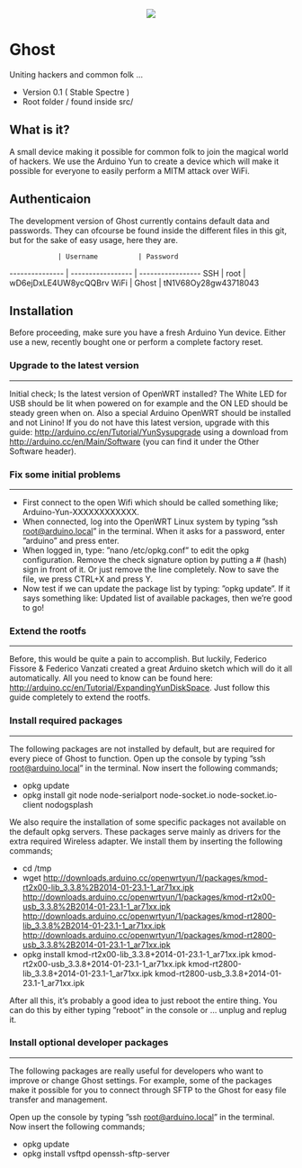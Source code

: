 <p align="center">
  <a href="http://projectghost.nl">
    <img src="http://projectghost.nl/assets/img/ghost_transparant.png"/>
  </a>
</p>

# Ghost

Uniting hackers and common folk ...

* Version 0.1 ( Stable Spectre )
* Root folder / found inside src/

## What is it?

A small device making it possible for common folk to join the magical world of hackers. We use the Arduino Yun to create a device which will make it possible for everyone to easily perform a MITM attack over WiFi.

## Authenticaion
The development version of Ghost currently contains default data and passwords.
They can ofcourse be found inside the different files in this git, but for the sake of easy usage, here they are.

                | Username          | Password
--------------- | ----------------- | -----------------
SSH             | root              | wD6ejDxLE4UW8ycQQBrv
WiFi            | Ghost             | tN1V68Oy28gw43718043

## Installation

Before proceeding, make sure you have a fresh Arduino Yun device. Either use a new, recently bought one or perform a complete factory reset.

### Upgrade to the latest version
----------------------

Initial check; Is the latest version of OpenWRT installed? The White LED for USB should be lit when powered on for example and the ON LED should be steady green when on.
Also a special Arduino OpenWRT should be installed and not Linino! If you do not have this latest version, upgrade with this guide: http://arduino.cc/en/Tutorial/YunSysupgrade using a download from http://arduino.cc/en/Main/Software (you can find it under the Other Software header).

### Fix some initial problems
----------------------

* First connect to the open Wifi which should be called something like; Arduino-Yun-XXXXXXXXXXXX.
* When connected, log into the OpenWRT Linux system by typing ”ssh root@arduino.local” in the terminal. When it asks for a password, enter ”arduino” and press enter.
* When logged in, type: ”nano /etc/opkg.conf” to edit the opkg configuration. Remove the check signature option by putting a # (hash) sign in front of it. Or just remove the line completely. Now to save the file, we press CTRL+X and press Y.
* Now test if we can update the package list by typing: ”opkg update”. If it says something like: Updated list of available packages, then we’re good to go!

### Extend the rootfs
----------------------

Before, this would be quite a pain to accomplish. But luckily, Federico Fissore & Federico Vanzati created a great Arduino sketch which will do it all automatically.
All you need to know can be found here: http://arduino.cc/en/Tutorial/ExpandingYunDiskSpace. Just follow this guide completely to extend the rootfs.

### Install required packages
----------------------

The following packages are not installed by default, but are required for every piece of Ghost to function. Open up the console by typing ”ssh root@arduino.local” in the terminal.
Now insert the following commands;

* opkg update
* opkg install git node node-serialport node-socket.io node-socket.io-client nodogsplash

We also require the installation of some specific packages not available on the default opkg servers. These packages serve mainly as drivers for the extra required Wireless adapter.
We install them by inserting the following commands;

* cd /tmp
* wget http://downloads.arduino.cc/openwrtyun/1/packages/kmod-rt2x00-lib_3.3.8%2B2014-01-23.1-1_ar71xx.ipk http://downloads.arduino.cc/openwrtyun/1/packages/kmod-rt2x00-usb_3.3.8%2B2014-01-23.1-1_ar71xx.ipk http://downloads.arduino.cc/openwrtyun/1/packages/kmod-rt2800-lib_3.3.8%2B2014-01-23.1-1_ar71xx.ipk http://downloads.arduino.cc/openwrtyun/1/packages/kmod-rt2800-usb_3.3.8%2B2014-01-23.1-1_ar71xx.ipk
* opkg install kmod-rt2x00-lib_3.3.8\+2014-01-23.1-1_ar71xx.ipk kmod-rt2x00-usb_3.3.8\+2014-01-23.1-1_ar71xx.ipk kmod-rt2800-lib_3.3.8\+2014-01-23.1-1_ar71xx.ipk kmod-rt2800-usb_3.3.8\+2014-01-23.1-1_ar71xx.ipk

After all this, it’s probably a good idea to just reboot the entire thing. You can do this by either typing ”reboot” in the console or … unplug and replug it.

### Install optional developer packages
----------------------

The following packages are really useful for developers who want to improve or change Ghost settings. For example, some of the packages make it possible for you to connect through SFTP to the Ghost for easy file transfer and management.

Open up the console by typing ”ssh root@arduino.local” in the terminal. Now insert the following commands;

* opkg update
* opkg install vsftpd openssh-sftp-server